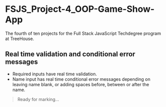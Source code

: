 # FSJS_Project-4_OOP-Game-Show-App
The fourth of ten projects for the Full Stack JavaScript Techdegree program at TreeHouse. 
## Real time validation and conditional error messages
- Required inputs have real time validation.
- Name input has real time conditional error messages depending on leaving name blank, or adding spaces before, between or after the name.
> Ready for marking...
